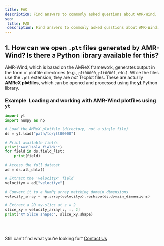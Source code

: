 ```yaml
---
title: FAQ
description: Find answers to commonly asked questions about AMR-Wind.
seo:
 title: FAQ
 description: Find answers to commonly asked questions about AMR-Wind.
---
```


## 1. How can we open `.plt` files generated by AMR-Wind? Is there a Python library available for this?
AMR-Wind, which is based on the AMReX framework, generates output in the form of plotfile directories 
(e.g., `plt00000`, `plt00001`, etc.). While the files use the `.plt` extension, 
they are *not* Tecplot files. These are actually **AMReX plotfiles**, which can be opened 
and processed using the [**yt**](https://yt-project.org/) Python library.

### Example: Loading and working with AMR-Wind plotfiles using `yt`
```python
import yt
import numpy as np

# Load the AMReX plotfile (directory, not a single file)
ds = yt.load("path/to/plt00000")

# Print available fields
print("Available fields:")
for field in ds.field_list:
    print(field)

# Access the full dataset
ad = ds.all_data()

# Extract the 'velocityx' field
velocityx = ad["velocityx"]

# Convert it to a NumPy array matching domain dimensions
velocity_array = np.array(velocityx).reshape(ds.domain_dimensions)

# Extract a 2D xy-slice at z = 2
slice_xy = velocity_array[:, :, 2]
print("XY Slice shape:", slice_xy.shape)
```

<br>
<br>

Still can't find what you're looking for? [Contact Us](mailto:support@inductiva.ai)

